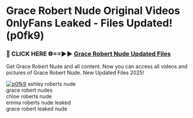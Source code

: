 # Grace Robert Nude Original Videos 0nlyFans Leaked - Files Updated! (p0fk9)

<h3>🔴 CLICK HERE 🌐==►► <a href="https://tinyurl.com/yc6ubb5a" rel="nofollow">Grace Robert Nude Updated Files</a></h3>

Get Grace Robert Nude and all content. Now you can access all videos and pictures of Grace Robert Nude. New Updated Files 2025!

[![p0fk9](https://i.imgur.com/7eu0CRL.gif)](https://tinyurl.com/yc6ubb5a)
ashley roberts nude<br>
grace robert nudes<br>
chloe roberts nude<br>
emma roberts nude leaked<br>
grace robert leaked nude
